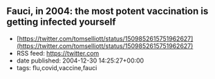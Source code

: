 ## Fauci, in 2004: the most potent vaccination is getting infected yourself
 - [https://twitter.com/tomselliott/status/1509852615751962627](https://twitter.com/tomselliott/status/1509852615751962627)
 - RSS feed: https://twitter.com
 - date published: 2004-12-30 14:25:27+00:00
 - tags: flu,covid,vaccine,fauci


